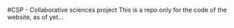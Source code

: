 #CSP - Collaborative sciences project
This is a repo only for the code of the website, as of yet...
